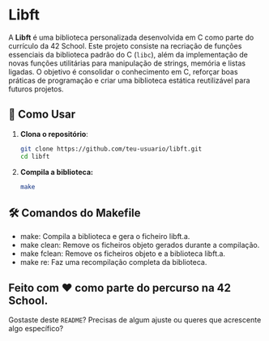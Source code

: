 # Libft

A **Libft** é uma biblioteca personalizada desenvolvida em C como parte do currículo da 42 School. Este projeto consiste na recriação de funções essenciais da biblioteca padrão do C (`libc`), além da implementação de novas funções utilitárias para manipulação de strings, memória e listas ligadas. O objetivo é consolidar o conhecimento em C, reforçar boas práticas de programação e criar uma biblioteca estática reutilizável para futuros projetos.


## 🚀 Como Usar

1. **Clona o repositório**:
   ```bash
   git clone https://github.com/teu-usuario/libft.git
   cd libft
2. **Compila a biblioteca:**
   ```bash
   make


## 🛠️ Comandos do Makefile
- make: Compila a biblioteca e gera o ficheiro libft.a.
- make clean: Remove os ficheiros objeto gerados durante a compilação.
- make fclean: Remove os ficheiros objeto e a biblioteca libft.a.
- make re: Faz uma recompilação completa da biblioteca.


## Feito com ❤️ como parte do percurso na 42 School.


Gostaste deste `README`? Precisas de algum ajuste ou queres que acrescente algo específico?

